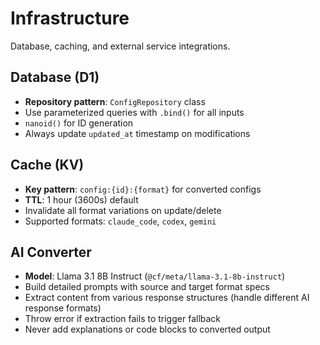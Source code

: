 # Infrastructure

Database, caching, and external service integrations.

## Database (D1)

- **Repository pattern**: `ConfigRepository` class
- Use parameterized queries with `.bind()` for all inputs
- `nanoid()` for ID generation
- Always update `updated_at` timestamp on modifications

## Cache (KV)

- **Key pattern**: `config:{id}:{format}` for converted configs
- **TTL**: 1 hour (3600s) default
- Invalidate all format variations on update/delete
- Supported formats: `claude_code`, `codex`, `gemini`

## AI Converter

- **Model**: Llama 3.1 8B Instruct (`@cf/meta/llama-3.1-8b-instruct`)
- Build detailed prompts with source and target format specs
- Extract content from various response structures (handle different AI response formats)
- Throw error if extraction fails to trigger fallback
- Never add explanations or code blocks to converted output
